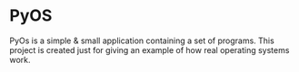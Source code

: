 # PyOS
PyOs is a simple &amp; small application containing a set of programs. This project is created just for giving an example of how real operating systems work.
